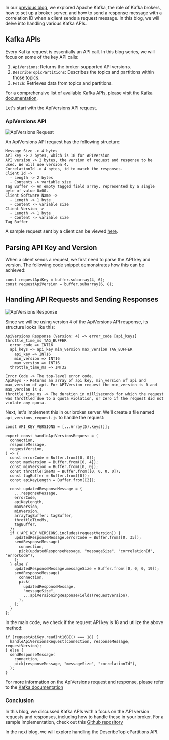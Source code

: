 In our [previous blog](apache_kafka_from_scratch_part_0), we explored Apache Kafka, the role of Kafka brokers, how to set up a broker server, and how to send a response message with a correlation ID when a client sends a request message. In this blog, we will delve into handling various Kafka APIs.

## Kafka APIs
Every Kafka request is essentially an API call. In this blog series, we will focus on some of the key API calls:

1. `ApiVersions`: Returns the broker-supported API versions.
2. `DescribeTopicPartitions`:  Describes the topics and partitions within those topics.
3. `Fetch`: Retrieves data from topics and partitions.

For a comprehensive list of available Kafka APIs, please visit the [Kafka documentation](https://kafka.apache.org/protocol.html#protocol_api_keys).

Let's start with the ApiVersions API request.

### ApiVersions API

![ApiVersions Request](/assets/ApiVersionsRequest.png "ApiVersions Request sent by client")

An ApiVersions API request has the following structure:

```
Message Size -> 4 bytes
API key -> 2 bytes, which is 18 for APIVersion
API version -> 2 bytes, the version of request and response to be used. We will use version 4.
CorrelationId -> 4 bytes, id to match the responses.
Client Id -> 
  - Length -> 2 bytes
  - Contents -> variable size
Tag Buffer -> An empty tagged field array, represented by a single byte of value 0x00.
Client Software Name ->
  - Length -> 1 byte
  - Content -> variable size
Client Version ->
  - Length -> 1 byte
  - Content -> variable size
Tag Buffer
```

A sample request sent by a client can be viewed [here](https://binspec.org/kafka-api-versions-request-v4).

## Parsing API Key and Version

When a client sends a request, we first need to parse the API key and version. The following code snippet demonstrates how this can be achieved:

```
const requestApiKey = buffer.subarray(4, 6);
const requestApiVersion = buffer.subarray(6, 8);
```

## Handling API Requests and Sending Responses

![ApiVersions Response](/assets/ApiVersionsResponse.png "ApiVersions Response sent by kafka broker")

Since we will be using version 4 of the ApiVersions API response, its structure looks like this:

```
ApiVersions Response (Version: 4) => error_code [api_keys] throttle_time_ms TAG_BUFFER 
  error_code => INT16
  api_keys => api_key min_version max_version TAG_BUFFER 
    api_key => INT16
    min_version => INT16
    max_version => INT16
  throttle_time_ms => INT32

Error Code -> The top-level error code.
ApiKeys -> Returns an array of api key, min_version of api and max_version of api. For APIVersion request the min_version is 0 and max_version is 4.
throttle_time_ms -> The duration in milliseconds for which the request was throttled due to a quota violation, or zero if the request did not violate any quota.
```

Next, let's implement this in our broker server. We'll create a file named `api_versions_request.js` to handle the request:

```
const API_KEY_VERSIONS = [...Array(5).keys()];

export const handleApiVersionsRequest = (
  connection,
  responseMessage,
  requestVersion,
) => {
  const errorCode = Buffer.from([0, 0]);
  const maxVersion = Buffer.from([0, 4]);
  const minVersion = Buffer.from([0, 0]);
  const throttleTimeMs = Buffer.from([0, 0, 0, 0]);
  const tagBuffer = Buffer.from([0]);
  const apiKeyLength = Buffer.from([2]);
  
  const updatedResponseMessage = {
    ...responseMessage,
    errorCode,
    apiKeyLength,
    maxVersion,
    minVersion,
    arrayTagBuffer: tagBuffer,
    throttleTimeMs,
    tagBuffer,
  };
  if (!API_KEY_VERSIONS.includes(requestVersion)) {
    updatedResponseMessage.errorCode = Buffer.from([0, 35]);
    sendResponseMessage(
      connection,
      pick(updatedResponseMessage, "messageSize", "correlationId", "errorCode"),
    );
  } else {
    updatedResponseMessage.messageSize = Buffer.from([0, 0, 0, 19]);
    sendResponseMessage(
      connection,
      pick(
        updatedResponseMessage,
        "messageSize",
        ...apiVersioningResponseFields(requestVersion),
      ),
    );
  }
};
```

In the main code, we check if the request API key is 18 and utilize the above method:

```
if (requestApiKey.readInt16BE() === 18) {
  handleApiVersionsRequest(connection, responseMessage, requestVersion);
} else {
  sendResponseMessage(
    connection,
    pick(responseMessage, "messageSize", "correlationId"),
  );
}
```

For more information on the ApiVersions request and response, please refer to the [Kafka documentation](https://kafka.apache.org/protocol.html#The_Messages_ApiVersions)

### Conclusion
In this blog, we discussed Kafka APIs with a focus on the API version requests and responses, including how to handle these in your broker. For a sample implementation, check out this [Github repository](https://github.com/abhirampai/codecrafters-kafka-javascript/commit/0aa0b63068d6c1eda16375c690283c36e64171f3#diff-5f5ac547707d85825f5ce55d9deb200422b29d711b82263eb4bd3a1cab6a661a)

In the next blog, we will explore handling the DescribeTopicPartitions API.

